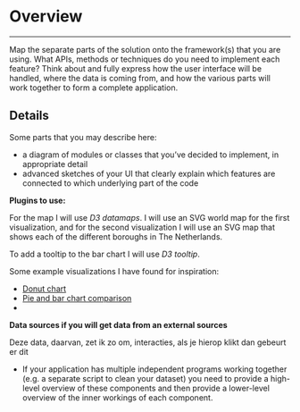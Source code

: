 # Overview
____
Map the separate parts of the solution onto the framework(s) that you are using. What APIs, methods or techniques do you need to implement each feature? Think about and fully express how the user interface will be handled, where the data is coming from, and how the various parts will work together to form a complete application.

## Details

Some parts that you may describe here:

- a diagram of modules or classes that you’ve decided to implement, in appropriate detail
- advanced sketches of your UI that clearly explain which features are connected to which underlying part of the code   

**Plugins to use:**

For the map I will use *D3 datamaps*. I will use an SVG world map for the first visualization, and for the second visualization I will use an SVG map that shows each of the different boroughs in The Netherlands.  

To add a tooltip to the bar chart I will use *D3 tooltip*.

Some example visualizations I have found for inspiration:
- [Donut chart](http://bl.ocks.org/jdutta/9458987)
- [Pie and bar chart comparison](http://bl.ocks.org/nitaku/6c9d44be408e541fd654)
-


**Data sources if you will get data from an external sources**

Deze data, daarvan, zet ik zo om, interacties, als je hierop klikt dan gebeurt er dit


- If your application has multiple independent programs working together (e.g. a separate script to clean your dataset) you need to provide a high-level overview of these components and then provide a lower-level overview of the inner workings of each component.
